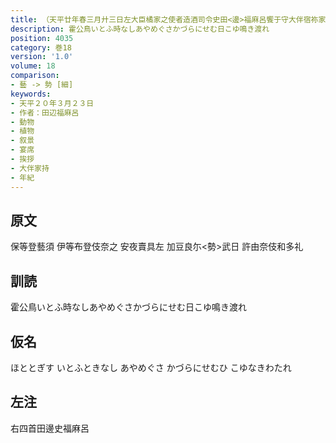 ```yaml
---
title: （天平廿年春三月廾三日左大臣橘家之使者造酒司令史田<邊>福麻呂饗于守大伴宿祢家持舘爰作新歌并便誦古詠各述心緒）
description: 霍公鳥いとふ時なしあやめぐさかづらにせむ日こゆ鳴き渡れ
position: 4035
category: 巻18
version: '1.0'
volume: 18
comparison:
- 藝 -> 勢 [細]
keywords:
- 天平２０年３月２３日
- 作者：田辺福麻呂
- 動物
- 植物
- 叙景
- 宴席
- 挨拶
- 大伴家持
- 年紀
---
```


## 原文

保等登藝須 伊等布登伎奈之 安夜賣具左 加豆良尓<勢>武日 許由奈伎和多礼

## 訓読

霍公鳥いとふ時なしあやめぐさかづらにせむ日こゆ鳴き渡れ

## 仮名

ほととぎす いとふときなし あやめぐさ かづらにせむひ こゆなきわたれ

## 左注

右四首田邊史福麻呂
